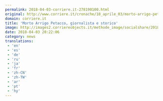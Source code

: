 ```yaml
---
permalink: 2018-04-03-corriere.it-278190100.html
original: http://www.corriere.it/cronache/18_aprile_03/morto-arrigo-petacco-giornalista-storico-921cafae-375e-11e8-b6e2-a808a444e7a2.shtml
domain: corriere.it
title: 'Morto Arrigo Petacco, giornalista e storico'
image: http://images2.corriereobjects.it/methode_image/socialshare/2018/04/03/0342772c-375f-11e8-b6e2-a808a444e7a2.jpg
date: 2018-04-03 20:22:06
category: news
translations: 
 - 'en'
 - 'es'
 - 'de'
 - 'ru'
 - 'ja'
 - 'fr'
 - 'zh-CN'
 - 'zh-TW'
 - 'ar'
 - 'pt'
 - 'hy'
---
```


